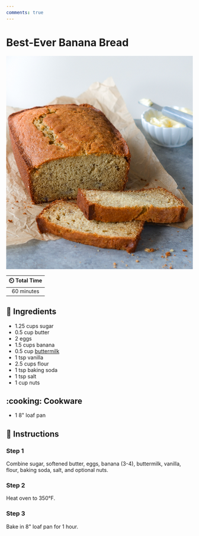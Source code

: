 ```yaml
---
comments: true
---
```

# Best-Ever Banana Bread

![Best-Ever Banana Bread](../assets/images/best-ever-banana-bread.jpg)

| :timer_clock: Total Time |
|:-----------------------: |
| 60 minutes |

## :salt: Ingredients

- 1.25 cups sugar
- 0.5 cup butter
- 2 eggs
- 1.5 cups banana
- 0.5 cup [buttermilk][1]
- 1 tsp vanilla
- 2.5 cups flour
- 1 tsp baking soda
- 1 tsp salt
- 1 cup nuts

## :cooking: Cookware

- 1 8" loaf pan

## :pencil: Instructions

### Step 1

Combine sugar, softened butter, eggs, banana (3-4), buttermilk, vanilla, flour, baking soda, salt, and optional nuts.

### Step 2

Heat oven to 350°F.

### Step 3

Bake in 8" loaf pan for 1 hour.

[1]: ../ingredients/buttermilk.md
